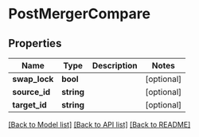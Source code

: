 # PostMergerCompare

## Properties
Name | Type | Description | Notes
------------ | ------------- | ------------- | -------------
**swap_lock** | **bool** |  | [optional] 
**source_id** | **string** |  | [optional] 
**target_id** | **string** |  | [optional] 

[[Back to Model list]](../README.md#documentation-for-models) [[Back to API list]](../README.md#documentation-for-api-endpoints) [[Back to README]](../README.md)


